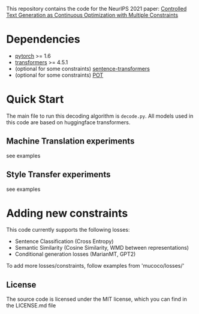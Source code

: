 This repository contains the code for the NeurIPS 2021 paper: [Controlled Text Generation as Continuous Optimization with Multiple Constraints](https://arxiv.org/abs/2108.01850)

# Dependencies

* [pytorch](#) >= 1.6
* [transformers](https://huggingface.co/transformers/) >= 4.5.1
* (optional for some constraints) [sentence-transformers](https://github.com/UKPLab/sentence-transformers) 
* (optional for some constraints) [POT](https://pythonot.github.io/)

# Quick Start

The main file to run this decoding algorithm is `decode.py`. All models used in this code are based on huggingface transformers. 

## Machine Translation experiments

see examples

## Style Transfer experiments

see examples

# Adding new constraints

This code currently supports the following losses:

* Sentence Classification (Cross Entropy)
* Semantic Similarity (Cosine Similarity, WMD between representations)
* Conditional generation losses (MarianMT, GPT2)

To add more losses/constraints, follow examples from 'mucoco/losses/'

## License

The source code is licensed under the MIT license, which you can find in the LICENSE.md file
